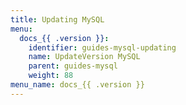 ```yaml
---
title: Updating MySQL
menu:
  docs_{{ .version }}:
    identifier: guides-mysql-updating
    name: UpdateVersion MySQL
    parent: guides-mysql
    weight: 88
menu_name: docs_{{ .version }}
---
```

